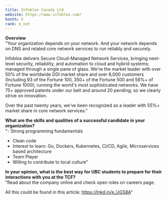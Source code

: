 ```yaml
---
title: Infoblox Canada Ltd
website: https://www.infoblox.com/
booth: X
rank: b_not
---
```

**Overview**  
"Your organization depends on your network. And your network depends on DNS and related core network services to run reliably and securely.

Infoblox delivers Secure Cloud-Managed Network Services, bringing next-level security, reliability, and automation to cloud and hybrid systems; managed through a single pane of glass. We're the market leader with over 50% of the worldwide DDI market share and over 8,000 customers (Including 93 of the Fortune 100, 350+ of the Fortune 500 and 58%+ of Fortune 1000); running the world's most sophisticated networks. We have 75+ approved patents under our belt and around 20 pending; so we clearly strive on innovation.

Over the past twenty years, we've been recognized as a leader with 55%+ market share in core network services."
  
**What are the skills and qualities of a successful candidate in your organization?**  
"- Strong programming fundamentals
- Clean code
- Interest to learn: Go, Dockers, Kubernetes, CI/CD, Agile, Microservices based architecture
- Team Player
- Willing to contribute to local culture"
  
**In your opinion, what is the best way for UBC students to prepare for their interactions with you at the TCF?**  
"Read about the company online and check open roles on careers page. 

All this could be found in this article: https://lnkd.in/e_UGS8A"
